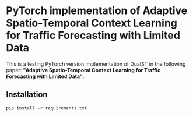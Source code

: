 # PyTorch implementation of Adaptive Spatio-Temporal Context Learning for Traffic Forecasting with Limited Data


This is a testing PyTorch version implementation of DualST in the following paper: **"Adaptive Spatio-Temporal Context Learning for Traffic Forecasting with Limited Data"**.

## Installation
```
pip install -r requirements.txt
```
